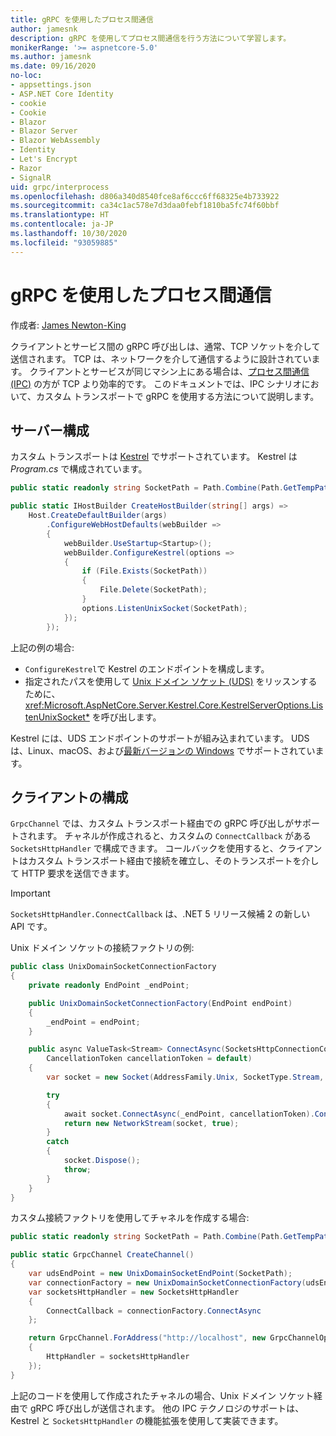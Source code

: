 ```yaml
---
title: gRPC を使用したプロセス間通信
author: jamesnk
description: gRPC を使用してプロセス間通信を行う方法について学習します。
monikerRange: '>= aspnetcore-5.0'
ms.author: jamesnk
ms.date: 09/16/2020
no-loc:
- appsettings.json
- ASP.NET Core Identity
- cookie
- Cookie
- Blazor
- Blazor Server
- Blazor WebAssembly
- Identity
- Let's Encrypt
- Razor
- SignalR
uid: grpc/interprocess
ms.openlocfilehash: d806a340d8540fce8af6ccc6ff68325e4b733922
ms.sourcegitcommit: ca34c1ac578e7d3daa0febf1810ba5fc74f60bbf
ms.translationtype: HT
ms.contentlocale: ja-JP
ms.lasthandoff: 10/30/2020
ms.locfileid: "93059885"
---
```

# <a name="inter-process-communication-with-grpc"></a>gRPC を使用したプロセス間通信

作成者: [James Newton-King](https://twitter.com/jamesnk)

クライアントとサービス間の gRPC 呼び出しは、通常、TCP ソケットを介して送信されます。 TCP は、ネットワークを介して通信するように設計されています。 クライアントとサービスが同じマシン上にある場合は、[プロセス間通信 (IPC)](https://wikipedia.org/wiki/Inter-process_communication) の方が TCP より効率的です。 このドキュメントでは、IPC シナリオにおいて、カスタム トランスポートで gRPC を使用する方法について説明します。

## <a name="server-configuration"></a>サーバー構成

カスタム トランスポートは [Kestrel](xref:fundamentals/servers/kestrel) でサポートされています。 Kestrel は *Program.cs* で構成されています。

```csharp
public static readonly string SocketPath = Path.Combine(Path.GetTempPath(), "socket.tmp");

public static IHostBuilder CreateHostBuilder(string[] args) =>
    Host.CreateDefaultBuilder(args)
        .ConfigureWebHostDefaults(webBuilder =>
        {
            webBuilder.UseStartup<Startup>();
            webBuilder.ConfigureKestrel(options =>
            {
                if (File.Exists(SocketPath))
                {
                    File.Delete(SocketPath);
                }
                options.ListenUnixSocket(SocketPath);
            });
        });
```

上記の例の場合:

* `ConfigureKestrel`で Kestrel のエンドポイントを構成します。
* 指定されたパスを使用して [Unix ドメイン ソケット (UDS)](https://wikipedia.org/wiki/Unix_domain_socket) をリッスンするために、<xref:Microsoft.AspNetCore.Server.Kestrel.Core.KestrelServerOptions.ListenUnixSocket*> を呼び出します。

Kestrel には、UDS エンドポイントのサポートが組み込まれています。 UDS は、Linux、macOS、および[最新バージョンの Windows](https://devblogs.microsoft.com/commandline/af_unix-comes-to-windows/) でサポートされています。

## <a name="client-configuration"></a>クライアントの構成

`GrpcChannel` では、カスタム トランスポート経由での gRPC 呼び出しがサポートされます。 チャネルが作成されると、カスタムの `ConnectCallback` がある `SocketsHttpHandler` で構成できます。 コールバックを使用すると、クライアントはカスタム トランスポート経由で接続を確立し、そのトランスポートを介して HTTP 要求を送信できます。

> [!IMPORTANT]
> `SocketsHttpHandler.ConnectCallback` は、.NET 5 リリース候補 2 の新しい API です。

Unix ドメイン ソケットの接続ファクトリの例:

```csharp
public class UnixDomainSocketConnectionFactory
{
    private readonly EndPoint _endPoint;

    public UnixDomainSocketConnectionFactory(EndPoint endPoint)
    {
        _endPoint = endPoint;
    }

    public async ValueTask<Stream> ConnectAsync(SocketsHttpConnectionContext _,
        CancellationToken cancellationToken = default)
    {
        var socket = new Socket(AddressFamily.Unix, SocketType.Stream, ProtocolType.Unspecified);

        try
        {
            await socket.ConnectAsync(_endPoint, cancellationToken).ConfigureAwait(false);
            return new NetworkStream(socket, true);
        }
        catch
        {
            socket.Dispose();
            throw;
        }
    }
}
```

カスタム接続ファクトリを使用してチャネルを作成する場合:

```csharp
public static readonly string SocketPath = Path.Combine(Path.GetTempPath(), "socket.tmp");

public static GrpcChannel CreateChannel()
{
    var udsEndPoint = new UnixDomainSocketEndPoint(SocketPath);
    var connectionFactory = new UnixDomainSocketConnectionFactory(udsEndPoint);
    var socketsHttpHandler = new SocketsHttpHandler
    {
        ConnectCallback = connectionFactory.ConnectAsync
    };

    return GrpcChannel.ForAddress("http://localhost", new GrpcChannelOptions
    {
        HttpHandler = socketsHttpHandler
    });
}
```

上記のコードを使用して作成されたチャネルの場合、Unix ドメイン ソケット経由で gRPC 呼び出しが送信されます。 他の IPC テクノロジのサポートは、Kestrel と `SocketsHttpHandler` の機能拡張を使用して実装できます。
